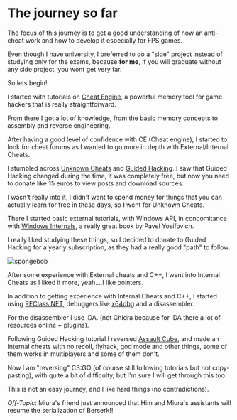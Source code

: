 <!-- ---
layout: post
slug: journey-1
title: The journey so far
tags: [game-hacking, reversing, journey]
date: 2022-06-06 15:00:00
--- -->

# The journey so far

The focus of this journey is to get a good understanding of how an anti-cheat work and how to develop it especially for FPS games.

Even though I have university, I preferred to do a "side" project instead of studying only for the exams, because **for me**, if you will graduate without any side project, you wont get very far.

So lets begin!

I started with tutorials on [Cheat Engine](https://cheatengine.org/), a powerful memory tool for game hackers that is really straightforward.

From there I got a lot of knowledge, from the basic memory concepts to assembly and reverse engineering.

After having a good level of confidence with CE (Cheat engine), I started to look for cheat forums as I wanted to go more in depth with External/Internal Cheats.

I stumbled across [Unknown Cheats](https://www.unknowncheats.me/forum/index.php) and [Guided Hacking](https://guidedhacking.com/). I saw that Guided Hacking changed during the time, it was completely free, but now you need to donate like 15 euros to view posts and download sources.

I wasn't really into it, I didn't want to spend money for things that you can actually learn for free in these days, so I went for Unknown Cheats.

There I started basic external tutorials, with Windows API, in concomitance with [Windows Internals](https://www.amazon.com/Windows-Internals-Part-architecture-management/dp/0735684189/ref=sr_1_1?crid=VCH9SCIRFZDR&keywords=windows+internals+part+1&qid=1654597554&s=books&sprefix=windows+internals+part%2Cstripbooks-intl-ship%2C140&sr=1-1), a really great book by Pavel Yosifovich.

I really liked studying these things, so I decided to donate to Guided Hacking for a yearly subscription, as they had a really good "path" to follow.

![spongebob](https://imgur.com/fF1GAX4.jpg)

After some experience with External cheats and C++, I went into Internal Cheats as I liked it more, yeah....I like pointers.

In addition to getting experience with Internal Cheats and C++, I started using [REClass.NET](https://github.com/ReClassNET/ReClass.NET/tree/96b36cf7a97d41863b6d75098f681615884d55f7), debuggers like [x64dbg](https://x64dbg.com/) and a disassembler.

For the disassembler I use IDA. (not Ghidra because for IDA there a lot of resources online + plugins).

Following Guided Hacking tutorial I reversed [Assault Cube](https://assault.cubers.net/), and made an Internal cheats with no recoil, flyhack, god mode and other things, some of them works in multiplayers and some of them don't.

Now I am "reversing" CS:GO (of course still following tutorials but not copy-pasting), with quite a bit of difficulty, but I'm sure I will get through this too.

This is not an easy journey, and I like hard things (no contradictions).

_Off-Topic_: Miura's friend just announced that Him and Miura's assistants will resume the serialization of Berserk!!
